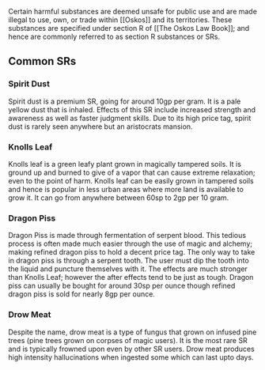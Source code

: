 Certain harmful substances are deemed unsafe for public use and are made illegal to use, own, or trade within [[Oskos]] and its territories. These substances are specified under section R of [[The Oskos Law Book]]; and hence are commonly referred to as section R substances or SRs.
## Common SRs
### Spirit Dust
Spirit dust is a premium SR, going for around 10gp per gram. It is a pale yellow dust that is inhaled. Effects of this SR include increased strength and awareness as well as faster judgment skills. Due to its high price tag, spirit dust is rarely seen anywhere but an aristocrats mansion.

### Knolls Leaf
Knolls leaf is a green leafy plant grown in magically tampered soils. It is ground up and burned to give of a vapor that can cause extreme relaxation; even to the point of harm. Knolls leaf can be easily grown in tampered soils and hence is popular in less urban areas where more land is available to grow it. It can go from anywhere between 60sp to 2gp per 10 gram.

### Dragon Piss
Dragon Piss is made through fermentation of serpent blood. This tedious process is often made much easier through the use of magic and alchemy; making refined dragon piss to hold a decent price tag. The only way to take in dragon piss is through a serpent tooth. The user must dip the tooth into the liquid and puncture themselves with it. The effects are much stronger than Knolls Leaf; however the after effects tend to be just as tough. Dragon piss can usually be bought for around 30sp per ounce though refined dragon piss is sold for nearly 8gp per ounce.

### Drow Meat
Despite the name, drow meat is a type of fungus that grown on infused pine trees (pine trees grown on corpses of magic users). It is the most rare SR and is typically frowned upon even by other SR users. Drow meat produces high intensity hallucinations when ingested some which can last upto days.

